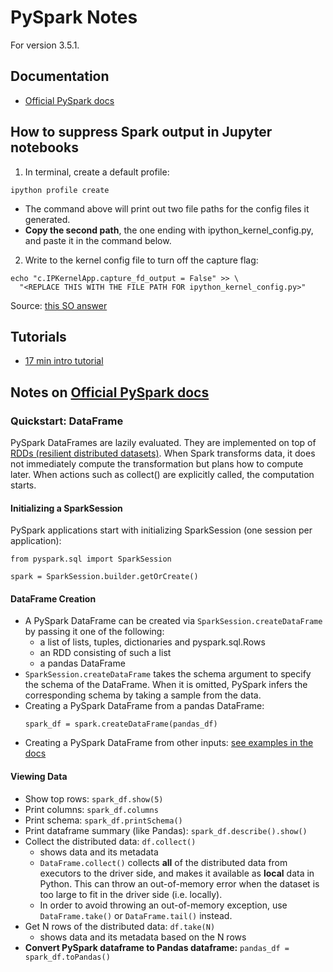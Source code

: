 # PySpark Notes
For version 3.5.1.

## Documentation
- [Official PySpark docs](https://spark.apache.org/docs/latest/api/python/index.html)

## How to suppress Spark output in Jupyter notebooks  
1. In terminal, create a default profile:
```
ipython profile create
```
  - The command above will print out two file paths for the config files it generated.
  - **Copy the second path**, the one ending with ipython_kernel_config.py, and paste it in the command below.

2. Write to the kernel config file to turn off the capture flag:
```
echo "c.IPKernelApp.capture_fd_output = False" >> \
  "<REPLACE THIS WITH THE FILE PATH FOR ipython_kernel_config.py>"
```

Source: [this SO answer](https://stackoverflow.com/a/70613254/23800771)


## Tutorials
- [17 min intro tutorial](https://www.youtube.com/watch?v=YvTzvZh3yTE)

## Notes on [Official PySpark docs](https://spark.apache.org/docs/latest/api/python/index.html)
### Quickstart: DataFrame
PySpark DataFrames are lazily evaluated. They are implemented on top of [RDDs (resilient distributed datasets)](https://spark.apache.org/docs/latest/rdd-programming-guide.html#overview). When Spark transforms data, it does not immediately compute the transformation but plans how to compute later. When actions such as collect() are explicitly called, the computation starts.

#### Initializing a SparkSession
PySpark applications start with initializing SparkSession (one session per application):
```
from pyspark.sql import SparkSession
  
spark = SparkSession.builder.getOrCreate()
```

#### DataFrame Creation  
- A PySpark DataFrame can be created via `SparkSession.createDataFrame` by passing it one of the following:
  - a list of lists, tuples, dictionaries and pyspark.sql.Rows
  - an RDD consisting of such a list
  - a pandas DataFrame
- `SparkSession.createDataFrame` takes the schema argument to specify the schema of the DataFrame. When it is omitted, PySpark infers the corresponding schema by taking a sample from the data.
- Creating a PySpark DataFrame from a pandas DataFrame:
  ```
  spark_df = spark.createDataFrame(pandas_df)
  ```
- Creating a PySpark DataFrame from other inputs: [see examples in the docs](https://spark.apache.org/docs/latest/api/python/getting_started/quickstart_df.html#DataFrame-Creation)

#### Viewing Data
- Show top rows: `spark_df.show(5)`
- Print columns: `spark_df.columns`
- Print schema: `spark_df.printSchema()`
- Print dataframe summary (like Pandas): `spark_df.describe().show()`
- Collect the distributed data: `df.collect()`
  - shows data and its metadata
  - `DataFrame.collect()` collects **all** of the distributed data from executors to the driver side, and makes it available as **local** data in Python. This can throw an out-of-memory error when the dataset is too large to fit in the driver side (i.e. locally).
  - In order to avoid throwing an out-of-memory exception, use `DataFrame.take()` or `DataFrame.tail()` instead.
- Get N rows of the distributed data: `df.take(N)`
  - shows data and its metadata based on the N rows
- **Convert PySpark dataframe to Pandas dataframe:** `pandas_df = spark_df.toPandas()`

  
